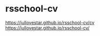 # rsschool-cv
https://jullovestar.github.io/rsschool-cv/cv
https://jullovestar.github.io/rsschool-cv/
